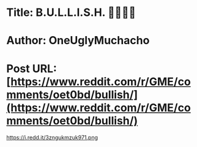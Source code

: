 # Title: B.U.L.L.I.S.H. 🚀🚀🚀🚀
# Author: OneUglyMuchacho
# Post URL: [https://www.reddit.com/r/GME/comments/oet0bd/bullish/](https://www.reddit.com/r/GME/comments/oet0bd/bullish/)


https://i.redd.it/3zngukmzuk971.png